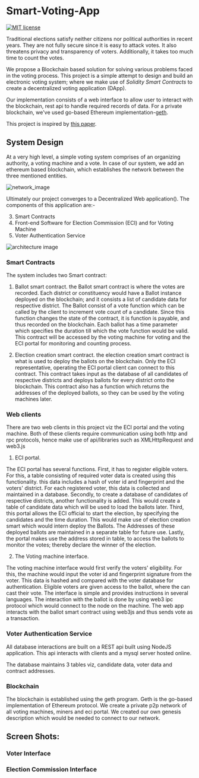 # Smart-Voting-App

[![MIT license](https://img.shields.io/badge/License-MIT-blue.svg)]()

Traditional elections satisfy neither citizens nor political authorities in recent years. They are not fully secure since it is easy to attack votes. It also threatens privacy and transparency of voters. Additionally, it takes too much time to count the votes. 

We propose a Blockchain based solution for solving various problems faced in the voting process. This project is a simple attempt to design and build an electronic voting system; where we make use of *Solidity Smart Contracts* to create a decentralized voting application (DApp). 


Our implementation consists of a web interface to allow user to interact with the blockchain, rest api to handle required records of data. For a private blockchain, we've used go-based Ethereum implementation-[geth](https://geth.ethereum.org/docs/).

This project is inspired by [this paper](https://skemman.is/bitstream/1946/31161/1/Research-Paper-BBEVS.pdf). 

## System Design

At a very high level, a simple voting system comprises of an organizing authority, a voting machine and a vote.
In case of our system, we add an ethereum based blockchain, which establishes the network between the three mentioned entities.

![network_image](https://cdn.discordapp.com/attachments/781248113440587807/897173667832815727/abstract.png)

Ultimately our project converges to a Decentralized Web application(). The components of this application are:-

3. Smart Contracts
2. Front-end Software for Election Commission (ECI) and for Voting Machine
4. Voter Authentication Service

![architecture image](https://cdn.discordapp.com/attachments/781248113440587807/897173490812198952/architecture.png)
### Smart Contracts

 The system includes two Smart contract:
1. Ballot smart contract.
 the Ballot smart contract is where the votes are recorded. Each district or constituency would have a Ballot instance deployed on the blockchain; and it consists a list of candidate data for respective district. The Ballot consist of a vote function which can be called by the client to increment vote count of a candidate. Since this function changes the state of the contract, it is function is payable, and thus recorded on the blockchain. Each ballot has a time parameter which specifies the duration till which the vote function would be valid. This contract will be accessed by the voting machine for voting and the ECI portal for monitoring and counting process.  

2. Election creation smart contract.
 the election creation smart contract is what is used to deploy the ballots on the blockchain. Only the ECI representative, operating the ECI portal client can connect to this contract. This contract takes input as the database of all candidates of respective districts and deploys ballots for every district onto the blockchain. This contract also has a function which returns the addresses of the deployed ballots, so they can be used by the voting machines later.



### Web clients
There are two web clients in this project viz the ECI portal and the voting machine. Both of these clients require communication using both http and rpc protocols, hence make use of api/libraries such as XMLHttpRequest and web3.js

1. ECI portal.

The ECI portal has several functions. First, it has to register eligible voters. For this, a table consisting of required voter data is created using this functionality. this data includes a hash of voter id and fingerprint and the voters' district. For each registered voter, this data is collected and maintained in a database.
Secondly, to create a database of candidates of respective districts, another functionality is added. This would create a table of candidate data which will be used to load the ballots later.
Third, this portal allows the ECI official to start the election, by specifying the candidates and the time duration. This would make use of election creation smart which would intern deploy the Ballots. The Addresses of these deployed ballots are maintained in a separate table for future use.
Lastly, the portal makes use the address stored in table, to access the ballots to monitor the votes; thereby declare the winner of the election.

2. The Voting machine interface.

The voting machine interface would first verify the voters' eligibility. For this, the machine would input the voter id and fingerprint signature from the voter. This data is hashed and compared with the voter database for authentication. Eligible voters are given access to the ballot, where the can cast their vote. The interface is simple and provides instructions in several languages. The interaction with the ballot is done by using web3 ipc protocol which would connect to the node on the machine. The web app interacts with the ballot smart contract using web3js and thus sends vote as a transaction.

### Voter Authentication Service

All database interactions are built on a REST api built using NodeJS application. 
This api interacts with clients and a mysql server hosted online. 

The database maintains 3 tables viz, candidate data, voter data and contract addresses.

### Blockchain

The blockchain is established using the geth program. Geth is the go-based implementation of Ethereum protocol. We create a private p2p network of all voting machines, miners and eci portal. We created our own genesis description which would be needed to connect to our network. 


## Screen Shots:


### Voter Interface


### Election Commission Interface
